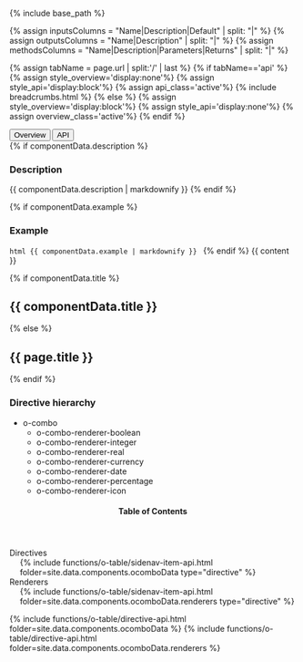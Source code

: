 {% include base_path %}

{% assign inputsColumns = "Name|Description|Default" | split: "|" %}
{% assign outputsColumns = "Name|Description" | split: "|" %}
{% assign methodsColumns = "Name|Description|Parameters|Returns" | split: "|" %}

<script type="text/javascript">

  function openTab(evt, tabName) {
    var url="{{base_path}}{{page.url}}";
    url+='/../'+tabName;
    var loc_array = document.location.href.split('/');
    if (loc_array[loc_array.length - 1] !== tabName) {
      window.location.href=url;
    }

  }
</script>

{% assign tabName = page.url | split:'/' | last %}
{% if tabName=='api' %}
  {% assign style_overview='display:none'%}
  {% assign style_api='display:block'%}
  {% assign api_class='active'%}
  {% include breadcrumbs.html %}
{% else %}
  {% assign style_overview='display:block'%}
  {% assign style_api='display:none'%}
  {% assign overview_class='active'%}
{% endif %}

<!-- Tab links -->
<div class="o-tab">
  <button class="o-tablinks {{overview_class}}"  onclick="openTab(event, 'overview')">Overview</button>
  <button class="o-tablinks {{api_class}}" class="o-tablinks" onclick="openTab(event, 'api')">API</button>
</div>

<!-- OVERVIEW -->
<div id="overview" class="o-tabcontent" style="{{style_overview}}">
 {% if componentData.description %}
    <h3>Description</h3>
    {{ componentData.description | markdownify }}
  {% endif %}


  {% if componentData.example %}
    <h3 class="grey-color">Example</h3>
    ```html
      {{ componentData.example | markdownify }}
    ```
  {% endif %}
  {{ content }}
</div>

<!-- API -->
<div id="api" style="{{style_api}}">
  {% if componentData.title %}
    <h2 id="{{componentData.title}}" >{{ componentData.title }}</h2>
    {% else %}
    <h2 id="{{page.title}}" >{{ page.title }}</h2>
  {% endif %}
  <h3>Directive hierarchy</h3>
  <div class="multicolumnright jstreeloader">
    <ul>
      <li data-jstree='{"opened":true, "icon":"{{ base_path }}/assets/jstree/html.png"}'>o-combo
        <ul>
          <li data-jstree='{"opened":true, "icon":"{{ base_path }}/assets/jstree/html.png"}'>o-combo-renderer-boolean</li>
          <li data-jstree='{"opened":true, "icon":"{{ base_path }}/assets/jstree/html.png"}'>o-combo-renderer-integer</li>
          <li data-jstree='{"opened":true, "icon":"{{ base_path }}/assets/jstree/html.png"}'>o-combo-renderer-real</li>
          <li data-jstree='{"opened":true, "icon":"{{ base_path }}/assets/jstree/html.png"}'>o-combo-renderer-currency</li>
          <li data-jstree='{"opened":true, "icon":"{{ base_path }}/assets/jstree/html.png"}'>o-combo-renderer-date</li>
          <li data-jstree='{"opened":true, "icon":"{{ base_path }}/assets/jstree/html.png"}'>o-combo-renderer-percentage</li>
          <li data-jstree='{"opened":true, "icon":"{{ base_path }}/assets/jstree/html.png"}'>o-combo-renderer-icon</li>
        </ul>
      </li>
    </ul>
  </div>
  <aside class="sidebar__right collapsed">
    <nav id="toc" class="toc collapsed">
      <header><h4 id="tocTitle" class="nav__title collapsed">Table of Contents</h4></header>
      <ul class="toc__menu collapsed" id="markdown-toc">
        <li><a>Directives</a>
          <ul>
            {% include functions/o-table/sidenav-item-api.html folder=site.data.components.ocomboData type="directive" %}
          </ul>
        <li><a>Renderers</a>
          <ul>
            {% include functions/o-table/sidenav-item-api.html folder=site.data.components.ocomboData.renderers type="directive"  %}
          </ul>
        </li>
      </ul>
    </nav>
  </aside>

  <div id="container">
    {% include functions/o-table/directive-api.html folder=site.data.components.ocomboData %}
    {% include functions/o-table/directive-api.html folder=site.data.components.ocomboData.renderers %}
  </div>
</div>
